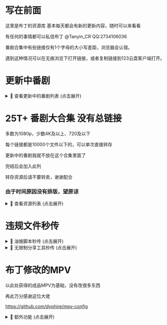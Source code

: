 # 写在前面
这里是布丁的资源库
基本每天都会有新的更新内容，随时可以来看看

有任何的事情都可以私信布丁
@Tanyin_CR
QQ:2734106036

番剧合集中有些链接仅有1个字母的大小写差距，浏览器会认错。

遇到这种情况可以在无痕浏览下打开链接，或者复制链接到123云盘客户端打开。

# 更新中番剧

<details>
<summary>📁 查看更新中的番剧列表 (点击展开)</summary>

### [总链接](https://www.123912.com/s/lyn8Vv-Xqmod?提取码:BDCR)
  
### 影视资源列表
- **mono女孩 (2025)**  
  `https://www.123912.com/s/lyn8Vv-iWmod?提取码:BDCR`

- **圣女因为太过完美一点也不讨人喜欢而被废除婚约卖到邻国 (2025)**  
  `https://www.123912.com/s/lyn8Vv-4Jmod?提取码:BDCR`

- **小市民系列 (2024)**  
  `https://www.123912.com/s/lyn8Vv-Td1od?提取码:BDCR`

- **打了300年史莱姆，不知不觉就练到了满级 (2021)**  
  `https://www.123912.com/s/lyn8Vv-tqmod?提取码:BDCR`

- **摇滚乃是淑女的爱好 (2025)**  
  `https://www.123912.com/s/lyn8Vv-iqmod?提取码:BDCR`

- **时光流逝，饭菜依旧美味 (2025)**  
  `https://www.123912.com/s/lyn8Vv-lemod?提取码:BDCR`

- **末日后酒店 (2025)**  
  `https://www.123912.com/s/lyn8Vv-Lqmod?提取码:BDCR`

- **机动战士高达 GQuuuuuuX (2025)**  
  `https://www.123912.com/s/lyn8Vv-Znmod?提取码:BDCR`

- **直至魔女消逝 (2025)**  
  `https://www.123912.com/s/lyn8Vv-qqmod?提取码:BDCR`

- **药屋少女的呢喃 (2023)**  
  `https://www.123912.com/s/lyn8Vv-6qmod?提取码:BDCR`

- **赛马娘系列 (2018)**  
  `https://www.123912.com/s/lyn8Vv-Vqmod?提取码:BDCR`

- **鬼人幻灯抄 (2025)**  
  `https://www.123912.com/s/lyn8Vv-jqmod?提取码:BDCR`

- **随兴旅-That's Journey- (2025)**  
  `https://www.123912.com/s/lyn8Vv-3Vmod?提取码:BDCR`

- **前桥魔女 (2025)**  
  `https://www.123912.com/s/lyn8Vv-hJ1od?提取码:BDCR`
</details>


# 25T+ 番剧大合集 没有总链接
  
多数为1080p，少数4K及以上、720及以下

每个链接都是10000个文件以下的，可以单次直接转存

更新中的番剧我就不放在这个合集里面了

完结后会加入此列

转存资源后请不要转卖，谢谢配合

### 由于时间原因没有排版，望原谅

<details>
<summary>📁 查看资源列表 (点击展开)</summary>

1-18

编舟记（2016)
2024-11-21 22:06:05
成何体统（2024)
2024-11-21 21:57:05
寒蝉鸣泣之时（2006)
2024-11-24 18:44:19
黑子的篮球（2012)
2024-11-25 18:04:10
花牌情缘（2011)
2024-11-24 18:42:26
滑头鬼之孙（2010)
2024-11-21 21:56:44
捡走被人悔婚的千金，教会她坏坏的幸福生活（2023)
2024-11-28 21:03:55
浪漫杀手（2022)
2024-11-17 17:59:51
恋爱无法用双子除尽（2024)
2024-11-24 18:46:32
女神异闻录系列（2008)
2024-11-06 22:18:29
青春纪行（2013)
2024-11-21 21:58:23
人形电脑天使心（2002)
2024-11-28 21:03:18
日常系的异能战斗（2014)
2024-11-09 22:32:31
尸鬼（2010)
2024-11-24 18:43:09
双城之战（2021)
2024-11-24 18:37:33
听爸爸的话（2012)
2024-11-09 22:48:49
亡骸游戏（2023)
2024-11-28 21:55:56
炎炎消防队（2019)
2024-11-09 23:00:28


https://www.123912.com/s/lyn8Vv-Qcmod提取码:BDCR
 

19-38

彼时彼女（2018)
2024-11-26 20:39:09
弹丸论破（2013）
2024-11-21 22:10:34
风都侦探（2022)
2024-11-21 22:01:35
甘城光辉游乐园（2014)
2024-11-21 21:59:54
棺姬嘉依卡（2014)
2024-11-21 21:56:11
黑之召唤士（2022)
2024-09-24 18:43:50
混沌武士（2004)
2024-11-10 12:05:44
剑风传奇（1997)
2024-11-21 22:10:05
乱马1/2(1989)
2024-10-20 18:07:15
魔卡少女樱（1998)
2024-11-24 18:45:54
棋魂（2001)
2024-11-28 17:56:59
前辈是男孩子 (2024)
2024-11-01 16:41:59
认真和我谈恋爱（2011) 资源错误并且找不到替代，已删
2024-11-24 18:36:32
三人行必有我妹（2012)
2024-11-17 17:58:55
杀手寓言（2024)
2024-10-05 16:02:22
特别的她（2000)
2024-11-09 22:27:44
为何我的世界被遗忘了？(2024)
2024-10-18 21:30:36
无头骑士异闻录（2010)
2024-11-05 22:08:54
小马宝莉系列（2010)
2024-11-06 22:33:41
月与莱卡与吸血公主（2021)
2024-11-06 17:07:30


https://www.123912.com/s/lyn8Vv-kcmod提取码:BDCR
 

39-58

citrus~柑橘味香气~（2018)
2024-09-27 20:13:39
PLUTO冥王（2023)
2024-11-05 18:29:52
笨女孩（2017)
2024-10-24 00:11:27
草莓棉花糖（2005)
2024-10-21 18:47:14
蜂蜜与四叶草（2005)
2024-11-01 16:43:00
金装的维尔梅（2022)
2024-11-02 16:21:37
橘色奇迹（2016)
2024-11-02 18:16:18
靠废材技能【状态异常】成为最强的我将蹂躏一切（2024)
2024-09-28 19:45:14
明日酱的水手服（2022)
2024-11-01 18:54:29
侵略！乌贼娘（2010)
2024-10-22 20:38:07
散华礼弥（2012)
2024-11-03 17:18:58
伪恋（2014)
2024-11-01 16:39:54
问题儿童都来自异世界？(2013)
2024-10-05 15:20:25
小小克星！(2012)
2024-10-08 18:07:42
旋转少女（2015)
2024-11-01 16:42:31
原书·原书使（2018)
2024-09-29 16:54:24
跃动青春（2023)
2024-09-23 17:54:54
斩!赤红之瞳 Akame ga Kill!（2014)
2024-10-16 17:55:13
挣扎吧，亚当君（2024)
2024-10-21 22:58:38
最强阴阳师的异世界转生记（2023)
2024-10-05 15:22:23


https://www.123912.com/s/lyn8Vv-ocmod提取码:BDCR
 

59-72

DDDD 恶魔的破坏（2024)
2024-10-07 17:45:53
哎咕岛消失的舔甜歌姬（2024)
2024-09-24 22:45:39
此花亭奇谭（2017)
2024-11-02 23:43:57
境界触发者 (2014)
2024-11-01 16:43:33
绝对双刃（2015)
2024-09-28 21:10:20
乱步奇谭（2015)
2024-09-27 22:39:06
秒杀外挂太强了，异世界的家伙们根本就不是对手。(2024)
2024-10-16 18:03:19
全缉毒狂潮（2019)
2024-11-05 18:16:08
事与愿违的不死冒险者（2024)
2024-10-05 12:48:46
水果篮子（2019)
2024-11-05 18:16:56
死亡笔记（2006)
2024-09-29 19:27:57
异世界失格（2024)
2024-10-05 15:29:17
樱花庄的宠物女孩（2012)
2024-10-25 18:01:39
约会大作战（2013)
2024-10-19 12:30:51


https://www.123912.com/s/lyn8Vv-1cmod提取码:BDCR
 

73-76

飞天小女警系列（1998)
2024-10-11 17:47:37
寄生兽生命的准则（2014)
2024-09-29 16:05:17
良禽不择木（2024)
2024-10-05 15:29:39
小书痴的下克上：为了成为图书管理员不择手段！(2019)
2024-11-05 18:18:41


https://www.123912.com/s/lyn8Vv-4cmod提取码:BDCR
 

77-96

AIR鸟之诗（2005)
2024-10-04 20:24:10
宝石之国（2017)
2024-10-21 18:12:45
从路人角色开始的探索英雄谭 (2024)
2024-09-22 23:10:27
电器少女 (2023)
2024-10-11 16:36:30
赌博默示录（2007)
2024-09-27 20:16:54
哥特萝莉侦探事件簿（2011)
2024-11-05 19:34:33
格林童话变奏曲（2024)
2024-11-01 16:44:41
黄昏光影（2024)
2024-09-22 23:07:46
吉伊卡哇（2022)
2024-09-23 00:25:48
甲铁城的卡巴内瑞 (2016)
2024-11-01 16:44:01
拉面赤猫（2024)
2024-09-22 22:14:53
邻人似银河（2023)
2024-11-03 17:20:09
龙与魔女（2020)
2024-09-21 18:11:31
身为VTuber的我因为忘记关台而成了传说(2024)
2024-09-23 17:49:53
深夜Punch（2024)
2024-09-23 17:49:53
天穗之呋稻姬（2024)
2024-09-23 17:49:53
我的妻子不具感情（2024)
2024-09-23 17:49:54
星蝶公主系列（2015)
2024-10-05 16:53:24
漩涡Uzumaki（2024)
2024-10-04 18:02:40
亚人（2016)
2024-11-01 16:40:18


https://www.123912.com/s/lyn8Vv-xcmod提取码:BDCR
 

97-116

ReLIFE (2016)
2024-09-07 23:13:23
安达与岛村（2020)
2024-09-17 23:10:31
白箱（2014)
2024-09-13 16:38:12
草莓100%（2005)
2024-09-16 01:01:16
测不准的阿波连同学（2022)
2024-09-07 18:10:17
成神之日（2020)
2024-09-17 05:51:25
跟班×服务（2013)
2024-09-13 19:26:10
古见同学有交流障碍症（2021)
2024-09-07 18:13:39
掘与宫村(2021)
2024-09-12 18:16:51
来自深渊系列（2017)
2024-09-10 23:42:23
女友成双（2021)
2024-09-15 14:02:35
奇巧计程车（2021)
2024-09-07 23:56:31
赛博朋克：边缘行者（2020)
2024-09-16 16:03:07
石纪元（2019)
2024-09-02 20:13:50
嗜谎之神（2020)
2024-09-04 17:52:25
头文字D（1998)
2024-09-05 23:53:05
网球王子（2001)
2024-09-04 00:31:53
魍魉之匣（2008)
2024-09-12 22:26:29
异修罗（2024)
2024-09-04 00:36:38
游戏三人娘（2018)
2024-09-20 17:00:10


https://www.123912.com/s/lyn8Vv-pcmod提取码:BDCR
 

117-136

别对映像研出手! (2020)
2024-09-10 18:01:55
和山田进行LV.999的恋爱 (2023)
2024-09-16 01:12:18
皇家国教骑士团（2001)
2024-09-17 05:54:55
极速星舞（2024)
2024-09-04 17:59:44
蜡笔小新（1992)
2024-09-03 17:35:45
来自新世界（2012)
2024-09-02 20:14:14
龙族（2022)
2024-09-04 17:59:45
萌少女的恋爱时光（2007)
2024-09-16 00:52:57
迷家（2016)
2024-09-04 00:14:58
南家三姐妹（2007)
2024-09-16 12:44:30
网络胜利组（2017)
2024-09-15 19:40:37
伪姬物语（2014)
2024-09-16 01:09:18
我回來了、歡迎回家（2024)
2024-09-04 17:59:45
我们仍未知道那天所看见的花的名字（2011)
2024-09-07 13:28:14
异兽魔都(2020)
2024-09-07 18:03:11
淫乱的青酱不能学习（2019)
2024-09-16 18:27:50
银魂（2006)
2024-09-03 17:41:00
隐瞒之事（2020)
2024-09-07 23:56:48
元尊（2024)
2024-09-16 22:37:54
至高指令（2016)
2024-09-15 19:41:58


https://www.123912.com/s/lyn8Vv-fcmod提取码:BDCR
 

137-156

阿宅的恋爱真难 (2018)
2024-09-15 18:31:07
大欺诈师（2020)
2024-09-20 17:11:00
哆啦A梦（1979)
2024-09-03 17:37:32
歌剧少女！！（2021)
2024-08-01 22:06:17
格莱普尼尔(2020)
2024-09-15 18:29:42
狗与剪刀的正确用法（2013)
2024-09-08 00:05:06
关于前辈很烦人的事（2021)
2024-09-17 19:28:53
火影忍者系列（2002)
2024-09-12 18:21:56
金田一少年事件簿（1997)
2024-09-04 00:27:25
久保同学不放过我（2023)
2024-08-28 17:45:51
请别忧伤了二之宫君 (2007)
2024-09-15 18:27:29
人生（2014)
2024-09-16 01:25:13
少年女仆（2016)
2024-09-15 19:42:27
少女☆歌剧系列（2018)
2024-08-01 22:06:05
时光代理人（2021)
2024-09-04 17:47:49
双星之阴阳师（2016)
2024-09-19 17:14:13
我不受欢迎，怎么想都是你们的错！（2013）
2024-09-16 00:55:44
无神世界的神明活动（2023)
2024-09-18 21:46:03
吸血鬼骑士（2008)
2024-08-28 00:12:06
亚托莉-我挚爱的时光（2024)
2024-08-13 21:29:05


https://www.123912.com/s/lyn8Vv-acmod提取码:BDCR
 

157-174

初音岛（2003)
2024-07-30 16:08:54
纯洁的玛利亚（2015)
2024-07-29 22:15:06
东京暗鸦（2013)
2024-08-02 00:55:20
恶玉DRIVE（2020)
2024-08-03 12:01:35
钢之炼金术师系列（2003)
2024-08-03 21:23:32
好想告诉你（2009)
2024-08-01 23:58:36
猴王五九（2002)
2024-08-13 20:46:55
僵尸百分百（2023)
2024-07-30 16:14:58
结城友奈是勇者系列（2014)
2024-07-30 17:57:01
看得见的女孩（2021)
2024-08-30 18:52:43
凉宫春日系列（2006)
2024-08-02 20:10:16
平稳世代的韦驮天们（2021)
2024-08-03 23:11:27
青春猪头少年系列（2018)
2024-08-01 23:47:03
擅长捉弄的高木同学系列（2018)
2024-07-27 00:20:09
神不在的星期天（2013)
2024-07-30 13:58:22
我要【招架】一切（2024)
2024-08-30 17:11:59
英雄王，为了穷尽武道而转生（2023)
2024-08-01 00:32:16
这个美术社大有问题！(2016)
2024-08-02 01:00:47


https://www.123912.com/s/lyn8Vv-Mcmod提取码:BDCR
 

175-194

BEATLESS-没有心跳的少女-（2018)
2024-07-23 22:06:44
Happy Sugar Life (2018)
2024-08-06 00:31:41
被称为废物的原英雄，被家里流放后随心所欲地活下去（2024)
2024-07-29 21:44:19
变态王子与不笑猫（2013)
2024-07-23 22:06:50
打工吧！！魔王大人（2013)
2024-07-23 22:12:03
第二次被异世界召唤（2023)
2024-08-02 00:57:15
风灵玉秀（2017)
2024-08-28 20:59:40
婚戒物语（2024)
2024-07-26 19:42:27
迷茫管家与懦弱的我（2011)
2024-08-02 00:53:23
魔都精兵的奴隶（2024)
2024-08-01 15:22:50
魔女的使命（2014)
2024-07-27 00:21:50
人类衰退之后（2012)
2024-09-01 11:38:34
少年阴阳师（2006)
2024-08-29 00:34:26
世界顶尖的暗杀者转生为异世界贵族（2021)
2024-07-28 20:17:15
幸运星（2007)
2024-08-03 12:06:58
义妹生活（2024)
2024-08-10 11:17:53
拥有超常技能的异世界流浪美食家（2023)
2024-08-08 23:47:32
幽游白书（1992)
2024-08-14 13:21:02
终结的炽天使（2015)
2024-07-27 14:34:07
转生贵族靠着鉴定技能一飞冲天（2024)
2024-07-28 22:40:18


https://www.123912.com/s/lyn8Vv-wcmod提取码:BDCR
 

195-214

八男别闹了（2020)
2024-07-23 22:06:44
八月的棒球甜心（2019)
2024-07-23 22:06:45
巴比伦 (2019)
2024-07-23 22:06:44
白金终局（2021)
2024-07-23 22:06:46
白领羽球部（2022)
2024-07-23 22:06:46
冰剑的魔术师将要统一世界（2023)
2024-07-23 22:06:50
不相信人类的冒险者们好像要去拯救世界（2023)
2024-07-23 22:06:50
超次元游戏（2013)
2024-07-23 22:09:22
超魔神英雄传系列（1997)
2024-07-23 22:09:22
超能力女儿（2018)
2024-07-23 22:09:21
成为女主角！~被讨厌的女主角和秘密的工作~（2022)
2024-07-23 22:09:21
达尔文游戏（2020)
2024-07-23 22:12:03
当不成勇者的我，只好认真找工作了 (2013)
2024-07-23 22:12:03
地狱乐（2023)
2024-07-23 22:12:04
点满农民相关技能后，不知为何就变强了（2022)
2024-07-23 22:12:05
盾之勇者成名录（2019)
2024-07-23 22:12:05
多罗罗 (2019）
2024-07-23 22:12:04
位于恋爱光谱极端的我们（2023)
2024-07-23 23:00:41
我心里危险的东西（2023)
2024-07-25 23:50:14
希德尼娅的骑士系列（2014)
2024-07-27 00:15:55


https://www.123912.com/s/lyn8Vv-gcmod提取码:BDCR
 

215-233

艾梅洛阁下(2018
2024-07-23 22:03:08
俺物语（2015)
2024-07-23 22:03:09
白猫计划 零之纪元（2020)
2024-07-23 22:06:47
白沙的水族馆（2021)
2024-07-23 22:06:47
百万吨级武藏（2021)
2024-07-23 22:06:47
绊之Allele(2023)
2024-07-23 22:06:48
宝石幻想 光芒重现（2021)
2024-07-23 22:06:49
宝石商人理查德的谜鉴定（2020)
2024-07-23 22:06:48
爆肝工程师（2018)
2024-07-23 22:06:49
比宇宙更遥远的地方（2018)
2024-07-23 22:06:49
城下町的蒲公英（2015)
2024-07-23 22:09:26
带着智能手机闯荡异世界（2017)
2024-07-23 22:12:06
斗罗大陆（2018)
2024-07-25 18:37:21
反叛的鲁路修（2006)
2024-07-09 01:03:52
花园里的吸血鬼（2022)
2024-07-07 20:25:36
尼尔：自动人形（2023)
2024-07-24 13:22:10
我们无法一起学习（2019)
2024-07-26 19:00:27
血界战线系列（2015)
2024-07-25 23:49:06
月光下的异世界之旅系列（2021)
2024-07-26 19:24:00


https://www.123865.com/s/lyn8Vv-Fcmod提取码:BDCR
 

234-251

back arrow (2021)
2024-07-23 22:06:40
阿尔蒂（2020)
2024-07-23 22:03:11
阿鲁斯巨兽（2023)
2024-07-23 22:03:11
爱吃拉面的小泉同学（2018)
2024-07-23 22:03:09
爱上她的理由（2023)
2024-07-13 20:02:52
傲娇反派千金莉洁洛特与实况主远藤同学及解说员小林同学（2…..
2024-07-23 22:03:10
冰海战记（2019)
2024-07-09 01:03:54
迪阿姆帝国物语（2024)
2024-07-17 13:47:19
家里蹲吸血姬的苦闷（2023)
2024-07-09 12:41:15
身为悲剧始作俑者的最强邪恶BOSS女王为民竭心尽力（2023)
2024-07-17 13:47:34
四叠半时光机（2022)
2024-07-17 12:42:19
学园孤岛（2015)
2024-07-13 21:46:38
仰望天空的少女瞳中的世界（2009)
2024-07-09 12:40:25
妖精的旋律（2004)
2024-07-23 21:16:28
幼女战记（2017)
2024-07-15 17:16:42
杖与剑的魔剑谭（2024)
2024-07-10 14:11:22
中华小当家（1997)
2024-07-18 23:29:20
最弱驯魔师开始了捡垃圾之旅（2024)
2024-07-13 21:45:59


https://www.123912.com/s/lyn8Vv-Gcmod?提取码:BDCR
 

252-271

BanG Dream!系列 (2017)
2024-07-23 22:06:41
败犬女主太多了！(2024)
2024-07-18 23:37:16
大剑（2007)
2024-07-15 13:46:05
里亚德录大地（2022)
2024-07-15 13:43:30
轮回七次的反派大小姐，在前敌国享受随心所欲的新婚生活（2..
2024-07-19 22:53:24
魔法使的新娘（2017)
2024-07-13 23:23:09
魔物娘的同居日常系列(2015)
2024-07-07 19:51:28
轻拍翻转小魔女（2016)
2024-07-15 13:46:46
秋叶原冥途战争（2022)
2024-07-07 19:50:35
四叠半神话大系（2010)
2024-07-17 12:40:33
天国大魔境（2023)
2024-07-07 19:49:04
我推是反派大小姐（2023)
2024-07-11 23:10:53
雾山五行（2022)
2024-07-07 19:48:33
仙王的日常生活（2020)
2024-07-21 00:21:08
一人之下系列（2016)
2024-07-13 20:04:09
异世界迷宫里的后宫生活（2022)
2024-07-09 00:09:03
曾经、魔法少女和邪恶相互为敌。（2024)
2024-07-09 23:30:40
终将成为你（2018)
2024-07-15 13:44:14
转生成为了只有乙女游戏破灭Flag的邪恶大小姐（2020)
2024-07-10 23:59:21
转生王女与天才千金的魔法革命（2023)
2024-07-11 23:10:29


https://www.123912.com/s/lyn8Vv-Pcmod提取码:BDCR
 

272-291

Just Because!(2017)
2024-07-05 13:32:09
暗黑破坏神在身边（2020)
2024-07-23 22:03:07
不死不幸（2023)
2024-07-07 19:56:36
不死少女·杀人笑剧（2023)
2024-07-07 19:56:29
超超超超超喜欢你的100个女孩子！(2023)
2024-07-07 19:56:21
电锯人（2020)
2024-07-07 19:56:13
古立特系列（2018)
2024-07-06 17:16:03
关于我在无意间被隔壁的天使变成废柴这件事（2023)
2024-07-06 14:15:03
灰与幻想的格林姆迦尔（2016)
2024-07-09 01:03:52
恋爱要在征服世界后（2022)
2024-07-09 01:03:52
鹿乃子乃子乃子虎视眈眈（2024)
2024-07-04 15:27:02
美少年侦探团（2021)
2024-07-12 18:20:35
魔法少女毁灭者（2023)
2024-07-13 23:24:19
平家物语（2021)
2024-07-09 11:59:20
奇蛋物语（2021)
2024-07-23 19:39:31
替身 Another (2012)
2024-07-23 20:36:20
为了女儿我说不定连魔王都能干掉（2019)
2024-07-04 17:09:53
我立于百万生命之上（2020)
2024-07-04 17:08:49
想要成为影之实力者！(2022)
2024-07-18 13:03:43
银砂糖师与黑妖精（2023)
2024-07-13 22:37:32


https://www.123912.com/s/lyn8Vv-ncmod提取码:BDCR
 

292-311

暗杀教室系列（2015)
2024-07-06 17:15:59
别当欧尼酱了！(2023)
2024-07-06 16:30:18
不时轻声以俄语遮羞的邻座艾莉同学（2024)
2024-07-04 15:14:39
从Lv2开始开挂的原勇者候补悠闲的异世界生活（2024)
2024-07-04 16:23:28
地狱少女（2005)
2024-07-0513:18:20
反派大小姐等级99~我是隐藏BOSS但不是魔王~（2024)
2024-07-05 02:30:31
花野井同学与恋爱病（2024)
2024-07-04 16:25:52
恋语轻唱（2024)
2024-07-04 16:10:10
命运石之门系列（2011)
2024-07-06 17:16:04
派对浪客诸葛孔明（2022)
2024-07-07 16:47:47
擅长逃跑的殿下（2024)
2024-07-07 00:34:50
神明渴求着游戏（2024)
2024-07-04 16:28:11
圣女魔力无所不能（2021)
2024-07-07 18:09:49
失忆投捕（2024)
2024-07-04 16:29:29
世界尽头的圣骑士（2021)
2024-07-04 16:45:27
死神少爷与黑女仆（2021)
2024-07-04 16:42:11
喜欢的人忘记戴眼镜了（2023)
2024-07-07 19:48:27
新人炼金术师的店铺经营（2022)
2024-07-07 16:44:06
因为不是真正的伙伴而被逐出勇者队伍（2021)
2024-07-06 18:16:30
这个医师超麻烦（2022)
2024-07-07 19:28:23


https://www.123912.com/s/lyn8Vv-scmod提取码:BDCR
 

312-331

REVENGER(2023)
2024-07-06 21:16:21
Urara迷路贴（2017)
2024-06-01 19:07:27
暗芝居合集（2013)
2024-06-04 19:34:07
冰堇（2012)
2024-06-05 18:24:33
夫妇以上，恋人未满（2022)
2024-07-02 11:44:47
怪兽8号 (2024)
2024-06-26 17:00:10
闺泣少女乐队 Girls Band Cry（2024)
2024-06-19 13:54:10
靠着魔法药剂在异世界活下去！（2023)
2024-07-06 12:37:55
空之境界（2007)
2024-05-29 17:02:14
迷糊餐厅（2010)
2024-06-01 19:07:55
漆黑的子弹（2014)
2024-06-07 11:18:21
天元突破（2007)
2024-07-06 17:16:08
我不是说了能力要平均值吗（2019)
2024-06-05 18:25:06
五等分的新娘系列(2019)
2024-07-02 11:36:34
异世界舅舅（2022)
2024-07-02 11:31:45
异世界迷宫黑心企业（2021)
2024-07-02 11:31:46
异世界自杀小队（2024)
2024-07-01 17:21:32
悠哉日常大王系列（2013)
2024-07-02 11:33:01
中华小子（2006)
2024-06-08 21:19:55
佐贺偶像是传奇 (2018)
2024-06-12 22:40:37


https://www.123912.com/s/lyn8Vv-Wcmod提取码:BDCR
 

332-350

Re: Monster (2024)
2024-07-01 17:25:16
RINKAI！女子竞轮（2024)
2024-07-01 17:26:04
白圣女与黑牧师（2023)
2024-06-01 00:46:33
比翼之吻（2018)
2024-06-01 23:12:03
单人房、日照一般、附天使（2024)
2024-06-27 14:09:43
哥布林杀手（2018）
2024-06-06 19:34:05
魔法禁书目录（2008)
2024-06-01 00:49:23
末日三问（2017)
2024-07-02 11:40:00
排球少年系列（2014)
2024-07-02 11:25:00
乒乓（2014)
2024-07-02 11:24:14
齐木楠雄的灾难系列（2016)
2024-07-02 11:38:32
夏日重现（2022)
2024-06-30 20:11:20
小林家的龙女仆（2017)
2024-06-06 19:35:46
夜晚的水母不会游泳（2024)
2024-06-03 01:08:59
因为是反派大小姐所以养了魔王（2022)
2024-05-29 16:57:49
影之诗（2020)
2024-07-0211:32:26
终末列车到哪去（2024)
2024-07-01 18:13:29
罪恶王冠（2011)
2024-06-12 22:39:00


https://www.123912.com/s/lyn8Vv-Ccmod提取码:BDCR
 

351-369

不吉波普不笑 (2019)
2024-06-05 18:24:00
防风少年（2024)
2024-07-01 17:27:39
格斗实况（2024)
2024-07-01 17:28:15
怪人的沙拉碗（2024)
2024-07-01 17:28:31
骸骨骑士大人异世界冒险中（2022)
2024-06-01 19:14:56
开挂药师的异世界悠闲生活（2021)
2024-07-02 11:41:24
可塑性记忆（2015)
2024-06-06 19:37:05
老夫老妻重返青春（2024)
2024-07-01 17:29:43
迷宫饭（2023)
2024-06-15 23:23:35
魔王军最强魔法师是人类（2024)
2024-07-01 12:46:20
某科学的超电磁炮（2009)
2024-06-01 00:50:49
普通攻击是全体二连击，这样的妈妈你喜欢吗（2019)
2024-07-02 11:26:28
为美好的世界献上祝福系列（2015)
2024-05-29 16:58:59
物语系列（2009)
2024-07-02 11:36:11
夏洛特（2015)
2024-05-29 16:58:24
新妹魔王的契约者（2015)
2024-06-01 19:11:56
雪之少女Kanon (2006)
2024-07-02 11:42:03
一拳超人（2015)
2024-06-05 18:23:15
只有神知道的世界系列（2010)
2024-07-02 11:28:04


https://www.123912.com/s/lyn8Vv-Ncmod提取码:BDCR
 

370-388

CLANNAD(2007)
2024-05-29 16:55:42
被逐出队伍的我过上了慢生活（2021)
2024-05-29 16:53:19
后宫之乌（2022)
2024-06-01 19:15:12
珈百璃的堕落（2017)
2024-05-28 18:59:02
灵能百分百系列（2016)
2024-05-29 16:52:32
落第骑士英雄谭(2015)
2024-05-29 16:52:29
魔女之旅（2020)
2024-05-28 18:57:37
你与我最后的战场，亦或是世界起始的圣战（2020)
2024-05-28 18:57:06
轻音少女系列（2009)
2024-05-28 18:56:22
日常（2011)
2024-05-28 18:55:31
杀戮公主（2007）
2024-05-29 00:19:28
少女终末旅行（2017)
2024-05-28 18:55:10
四月是你的谎言（2014)
2024-05-28 18:55:12
吸血姬美夕（1988)
2024-05-28 23:09:56
因为太怕痛就全点防御力了（2020)
2024-05-28 18:52:47
在下坂本，有何贵干？(2016)
2024-05-29 16:56:56
这个勇者明明超强却过分慎重了（2019)
2024-05-29 16:56:54
转生成为魔剑（2022)
2024-05-29 16:56:55
转生为第七王子，随心所欲的魔法学习之路（2024)
2024-06-26 15:27:43


https://www.123912.com/s/lyn8Vv-Rcmod提取码:BDCR
 

389-407

不可思议的教室 (2005)
2024-05-29 16:53:23
东京喰种系列（2018)
2024-05-29 16:54:06
干物妹，小埋！(2015)
2024-05-28 18:46:11
更衣人偶坠入爱河（2022)
2024-05-28 18:46:10
鬼灭之刃（2019)
2024-05-23 21:40:38
欢迎来到实力至上主义的教室（2017)
2024-05-28 18:59:34
辉夜大小姐想让我告白系列（2019)
2024-05-28 18:59:31
机巧少女不会受伤（2013)
2024-05-28 18:59:03
龙王的工作！(2018)
2024-05-29 16:52:25
龙与虎（2008)
2024-05-29 16:52:26
鲁邦三世(1971)
2024-05-18 21:02:51
路人女主的养成方法系列（2015)
2024-05-29 16:52:27
文豪野犬（2016)
2024-05-23 21:44:05
无职转生（2021)
2024-05-24 19:30:45
摇曳百合系列（2011)
2024-05-28 18:52:44
游戏人生（2014)
2024-05-28 18:51:03
玉子市场（2013)
2024-05-29 16:57:48
在世界尽头咏唱恋曲的少女（2019)
2024-05-23 21:27:58
自称贤者弟子的贤者（2022)
2024-05-28 18:49:47


https://www.123912.com/s/lyn8Vv-Dcmod提取码:BDCR
 

408-426

86-不存在的战区（2021)
2024-05-28 18:44:45
虫师（2005)
2024-05-24 19:03:36
恶魔高校 DxD（2012)
2024-05-28 18:44:19
恶魔人crybaby(2018)
2024-05-28 18:44:10
孤独摇滚（2022)
2024-05-18 19:04:49
关于我转生为史莱姆这档事（2018)
2024-05-28 18:46:14
国王排名（2021)
2024-05-28 18:46:13
秒速5厘米（2007)
2024-05-23 21:21:08
魔法少女小圆（2011)
2024-05-18 20:19:48
那年那兔那些事儿（2015)
2024-05-26 20:45:22
数码宝贝（1999)
2024-05-18 19:31:57
死神（2004)
2024-05-18 20:19:01
通灵王（2001)
2024-05-25 22:45:09
万事屋斋藤先生转生异世界（2023)
2024-05-24 19:31:45
宇宙战舰山本洋子（1999)
2024-05-25 22:34:50
致不灭的你（2021)
2024-05-23 21:54:51
咒术回战（2020)
2024-05-23 22:12:04
转生贵族的异世界冒险录（2023)
2024-05-24 19:39:13
总之就是非常可爱（2023)
2024-05-18 21:06:08


https://www.123912.com/s/lyn8Vv-8cmod提取码:BDCR
 

427-445

苍穹的法芙娜(2004)
2024-05-28 18:49:01
处刑少女的生存之道（2022)
2024-05-28 18:47:08
吹响吧！上低音号系列（2015)
2024-05-28 18:47:09
狐妖小红娘（2015)
2024-05-20 17:19:53
间谍过家家（2022)
2024-05-18 20:17:27
她不当女主很多年（2023)
2024-05-24 19:42:50
精灵世纪（2006)
2024-05-27 21:00:25
犬夜叉（2000)
2024-05-18 19:32:53
杀戮都市（2004)
2024-05-27 20:59:56
天官赐福（2020)
2024-05-23 21:33:22
我推的孩子（2023)
2024-05-18 21:09:15
物理魔法使马修（2023)
2024-05-24 19:42:10
新世纪福音战士（1995)
2024-05-23 21:59:13
虚构推理（2020)
2024-05-23 21:43:30
勇者死了（2023)
2024-05-24 19:41:18
在异世界获得超强能力的我，在现实世界照样无敌（2023)
2024-05-24 19:39:57
葬送的芙莉莲（2023)
2024-05-14 17:40:17
侦探已死（2021)
2024-05-28 18:50:35
中二病想要谈恋爱系列（2012)
2024-05-28 18:50:35


https://www.123912.com/s/lyn8Vv-Kcmod提取码:BDCR
 

446-464

2.5次元的诱惑（2024)
2025-01-03 19:10:47
Angel Beats! (2010)
2024-05-28 18:45:26
埃罗芒阿老师(2017)
2024-05-28 18:45:12
爱神巧克力（2015)
2024-11-30 12:42:38
刺客伍六七系列（2019)
2024-05-23 21:44:36
逮捕令special（1999)
2024-05-25 22:32:50
福星小子（1981)
2024-11-30 12:42:01
工作细胞（2018)
2024-05-24 19:44:25
灌篮高手（1993)
2024-05-18 21:05:01
魔王学院的不适任者（2020)
2024-12-03 19:05:34
神风怪盗贞德（1999)
2024-05-25 22:40:05
失格纹的最强贤者（2022)
2024-12-03 20:23:10
天使特警（1999)
2024-05-25 22:37:06
我的幸福婚约（2023)
2024-12-01 18:00:51
无能力者娜娜（2020)
2025-01-03 19:12:21
小魔女蒙娜（1999)
2024-12-04 22:20:33
妖精的尾巴（2009)
2024-12-02 20:27:34
夜樱家的大作战（2024)
2025-01-03 19:12:21
转生成蜘蛛又怎样（2021)
2024-05-28 18:49:26


https://www.123912.com/s/lyn8Vv-ucmod提取码:BDCR
 

465-484

4个人各自有着自己的秘密（2022)
2025-01-03 19:12:06
ACCA13区监察课 (2017)
2025-01-03 19:10:47
暗杀女仆冥土小姐 (2024)
2025-01-03 19:10:49
凹凸魔女的亲子日常（2023)
2025-01-03 19:10:49
白色相簿（2009)
2025-01-03 19:10:50
村井之恋（2024)
2025-01-03 19:10:51
恶魔战线（2018)
2025-01-03 19:10:51
监狱学园（2015)
2025-01-03 19:10:51
就算是哥哥，有爱就没问题了，对吧（2012)
2025-01-03 19:10:56
满怀美梦的少年是现实主义者（2023)
2025-01-03 19:10:57
美少女战士系列（1992)
2025-01-03 21:46:19
默绘女高（2019)
2025-01-03 19:10:58
请问您今天要来点兔子吗（2014)
2025-01-03 19:10:58
如果折断她的旗（2014)
2025-01-03 19:12:03
闪耀路标（2022)
2025-01-03 19:12:09
史上最强大魔王转生为村民A（2022)
2025-01-03 19:12:14
为什么老师会在这里 (2019)
2025-01-03 19:12:17
我的女友是个过度认真的处女碧池（2017)
2025-01-03 19:12:19
亦叶亦花（2024)
2025-01-03 19:12:20
最狂辅助职业【话术士】世界最强战团听我号令（2024)
2025-02-14 18:47:13


https://www.123912.com/s/lyn8Vv-Ucmod提取码:BDCR
 

485-504

Fate 系列（2006)
2024-10-11 20:48:11
JOJO的奇妙冒险系列（2012)
2024-06-16 11:28:45
Re：从零开始的异世界生活系列（201
2024-05-28 18:55:40
悲喜渔生（2024)
2024-10-03 22:15:35
迟早是最强的炼金术师？(2025)
2025-03-21 20:43:29
胆大党（2024)
2024-10-05 15:55:30
刀剑神域（2012)
2024-10-22 20:39:07
地。一关于地球的运动—（2024)
2025-03-29 20:56:57
地缚少年花子君系列（2020)
2024-09-25 17:57:11
独自一人的异世界攻略（2024)
2024-10-04 11:34:00
没能成为魔法师的女孩子的故事（2024)
2024-10-04 18:01:55
偶像大师系列（2011)
2025-03-28 14:18:44
妻子变成小学生（2024)
2024-10-0621:39:52
蜻蛉高球（2024)
2024-07-04 16:12:02
我独自升级（2024)
2025-03-26 23:10:58
夏目友人账（2008)
2024-09-19 17:04:10
游戏王系列（1998)
2025-03-20 23:13:12
在地下城寻求邂逅是否搞错了什么(2015)
2024-09-16 17:23:47
真的要结婚吗（2024)
2024-10-05 15:44:18
紫罗兰永恒花园（2018)
2024-05-28 18:50:04


https://www.123912.com/s/lyn8Vv-Scmod提取码:BDCR
 

505-524

A Channel (2011)
2025-04-01 16:26:54
冻牌~地下麻将斗牌录~ (2024)
2025-04-01 16:31:16
花舞少女（2014)
2025-04-01 16:46:33
黄昏乙女·失忆（2012)
2025-04-01 16:40:07
机械手臂（2024)
2025-04-02 18:20:21
结缘甘神神社（2024)
2025-04-12 21:40:59
金牌得主（2025)
2025-04-01 15:44:01
蓝色监狱（2022)
2024-08-03 23:09:14
轮回七次的恶役千金，在前敌国享受随心所欲的新婚生活（2024)
2025-04-01 16:19:56
谋杀之谜：亡者的秘密（2024)
2024-12-02 19:16:35
青之芦苇 (2022)
2025-04-01 16:23:38
三个火枪手（1987)
2025-04-01 16:10:06
圣诞之吻Amagami (2010)
2025-04-01 16:44:54
我女友与青梅竹马的惨烈修罗场（2013)
2025-04-01 16:41:22
香格里拉边境（2023)
2024-07-20 12:55:39
信长老师的年幼妻子（2019)
2025-04-01 16:31:49
妖幻三重奏（2023)
2025-04-01 16:25:55
与变成了异世界美少女的大叔一起冒险（2022)
2025-04-01 16:33:33
只有我不存在的城市（2016)
2025-04-01 16:30:12
灼眼的夏娜（2005)
2025-04-01 16:51:30


https://www.123912.com/s/lyn8Vv-lcmod提取码:BDCR
 

525-542

3月的狮子（2016)
2025-05-05 17:35:22
大叔转生恶役大小姐（2025)
2025-04-12 21:59:08
飞翔的魔女（2016)
2025-05-05 19:24:47
怪医黑杰克（1993)
2025-04-18 18:57:03
浪客剑心（1996)
2025-02-14 18:49:32
灵感满溢的甜蜜创想(2024)
2025-04-12 21:48:33
魔王2099（2024)
2025-04-12 21:50:13
青梅竹马绝对不会输的恋爱喜剧（2021)
2025-04-29 18:40:14
全修。(2025)
2025-04-01 16:47:55
忍者杀手 (2015)
2025-05-05 15:06:54
神选（2023)
2025-04-12 21:49:29
神之塔（2020)
2024-08-06 19:20:59
我家的女仆有够烦（2018)
2025-05-04 17:03:51
我们大家的河合庄（2014)
2025-04-23 22:34:36
我们的雨色协议（2023)
2025-04-12 21:54:44
星际牛仔（1998)
2025-05-05 16:38:03
因想当冒险者而前往大都市的女儿已经升到了S级（2023)
2025-04-20 23:04:52
重启人生的千金小姐正在攻略龙帝陛下（2024)
2025-04-12 21:47:25


https://www.123912.com/s/lyn8Vv-7cmod提取码:BDCR
 

543-550

RINKAI！女子竞轮（2024)
2024-07-01 17:26:04
从Lv2开始开挂的原勇者候补悠闲的异世界生活（2024)
2024-07-04 16:23:28
单人房、日照一般、附天使（2024)
2024-06-27 14:09:43
格斗实况（2024)
2024-07-01 17:28:15
古立特系列（2018)
2024-07-06 17:16:03
航海王：粉丝来信（2024)
2025-05-06 22:48:00
花野井同学与恋爱病（2024)
2024-07-04 16:25:52
青之箱（2024)
2024-10-07 20:07:51


https://www.123912.com/s/lyn8Vv-cemod提取码:BDCR 
 


551-559

狂赌之渊（2017)
2025-05-13 00:24:56
命运石之门系列（2011)
2024-07-06 17:16:04
契约之吻（2022)
2025-05-13 00:25:04
未来日记（2011)
2025-05-13 00:25:06
心理测量者系列（2022)
2025-05-13 00:24:57
学园默示录（2010)
2025-05-13 00:25:05
摇曳露营系列（2018)
2024-10-05 17:38:10
异世界悠闲农家（2023)
2025-05-13 00:25:14
约定的梦幻岛（2019)
2025-05-13 00:25:22


https://www.123912.com/s/lyn8Vv-Ntmod提取码:BDCR


560-565

一脸嫌弃表情的妹子给你看胖次 (2018)
2025-05-14 17:40:05
佐佐木与文鸟小哔 (2024)
2025-05-15 17:04:06
莉可丽丝 (2022)
2025-05-22 20:27:50
七大罪系列 (2014)
2025-05-23 13:54:19
海贼王系列 (1999)
2025/05/28 19:52:13
火鸟系列 (1980)
2025/06/04 15:27:09

https://www.123912.com/s/lyn8Vv-yQ1od?提取码:BDCR

Overlord (2015)
2025/05/13 16:41:08
https://www.123912.com/s/lyn8Vv-Uo1od?提取码:BDCR

男女之间存在纯友谊吗（不，不存在!!） (2025)
2025/05/12 17:30:50
https://www.123912.com/s/lyn8Vv-qVmod?提取码:BDCR
</details>

# 违规文件秒传

<details>
<summary>📁 油猴脚本秒传 (点击展开)</summary>
  
### [教程与脚本](https://www.123912.com/s/lyn8Vv-B31od)

- **憧憬成为魔法少女 (2023)**  
  `https://www.123912.com/s/lyn8Vv-Qymod?提取码:BDCR`
</details>

<details>
<summary>📁 无限制分享工具秒传 (点击展开)</summary>

### [github链接](https://github.com/realcwj/123Pan-Unlimited-Share)
当然，这个文件也可以用前面的油猴脚本秒传到自己的网盘中

- **攻壳机动队系列 (1995)**
  `https://www.123912.com/s/lyn8Vv-1jmod?提取码:BDCR`
</details>


# 布丁修改的MPV

以此处获得的成品MPV为基础，没有改很多东西

再此万分感谢这位大佬

https://github.com/dyphire/mpv-config

<details>
<summary>📁 额外功能 (点击展开)</summary>

- **按“ ' ”可以开关弹幕（英文字符）**

- **按“Ctrl+' ”可以打开弹幕搜索框自行搜索弹幕**

### 来自 [Tony15246](https://github.com/Tony15246/uosc_danmaku)

`弹幕大小 42 `

`透明度 80 `

`弹幕出现位置 1.0`


